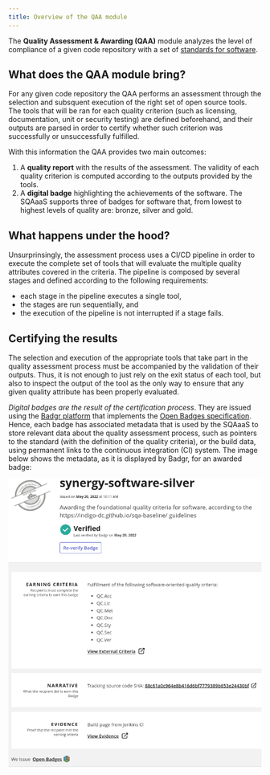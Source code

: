 ```yaml
---
title: Overview of the QAA module
---
```


The **Quality Assessment & Awarding (QAA)** module analyzes the level of
compliance of a given code repository with a set of
[standards for software](https://github.com/indigo-dc/sqa-baseline).

## What does the QAA module bring?
For any given code repository the QAA performs an assessment through the
selection and subsquent execution of the right set of open source tools. The
tools that will be ran for each quality criterion (such as licensing,
documentation, unit or security testing) are defined beforehand, and their
outputs are parsed in order to certify whether such criterion was successfully
or unsuccessfully fulfilled.

With this information the QAA provides two main outcomes:
1. A **quality report** with the results of the assessment. The validity of
   each quality criterion is computed according to the outputs provided by the
   tools.
2. A **digital badge** highlighting the achievements of the software. The
   SQAaaS supports three of badges for software that, from lowest to highest
   levels of quality are: bronze, silver and gold.

## What happens under the hood?
Unsurprinsingly, the assessment process uses a CI/CD pipeline in order to
execute the complete set of tools that will evaluate the multiple quality
attributes covered in the criteria. The pipeline is composed by several stages
and defined according to the following requirements:
- each stage in the pipeline executes a single tool,
- the stages are run sequentially, and
- the execution of the pipeline is not interrupted if a stage fails.

## Certifying the results
The selection and execution of the appropriate tools that take part in the
quality assessment process must be accompanied by the validation of their
outputs. Thus, it is not enough to just rely on the exit status of each tool,
but also to inspect the output of the tool as the only way to ensure that any
given quality attribute has been properly evaluated.

*Digital badges are the result of the certification process*. They are issued
using the [Badgr platform](https://info.badgr.com/) that implements the [Open
Badges specification](https://openbadges.org/). Hence, each badge has
associated metadata that is used by the SQAaaS to store relevant data about
the quality assessment process, such as pointers to the standard (with the
definition of the quality criteria), or the build data, using permanent links
to the continuous integration (CI) system. The image below shows the metadata,
as it is displayed by Badgr, for an awarded badge:

<p align="center">
  <img src="/img/badge_metadata.png" alt="Badge metadata"/>
</p>
